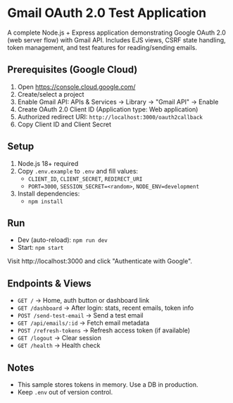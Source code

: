 # Gmail OAuth 2.0 Test Application

A complete Node.js + Express application demonstrating Google OAuth 2.0 (web server flow) with Gmail API. Includes EJS views, CSRF state handling, token management, and test features for reading/sending emails.

## Prerequisites (Google Cloud)
1. Open https://console.cloud.google.com/
2. Create/select a project
3. Enable Gmail API: APIs & Services → Library → "Gmail API" → Enable
4. Create OAuth 2.0 Client ID (Application type: Web application)
5. Authorized redirect URI: `http://localhost:3000/oauth2callback`
6. Copy Client ID and Client Secret

## Setup
1. Node.js 18+ required
2. Copy `.env.example` to `.env` and fill values:
   - `CLIENT_ID`, `CLIENT_SECRET`, `REDIRECT_URI`
   - `PORT=3000`, `SESSION_SECRET=<random>`, `NODE_ENV=development`
3. Install dependencies:
   - `npm install`

## Run
- Dev (auto-reload): `npm run dev`
- Start: `npm start`

Visit http://localhost:3000 and click "Authenticate with Google".

## Endpoints & Views
- `GET /` → Home, auth button or dashboard link
- `GET /dashboard` → After login: stats, recent emails, token info
- `POST /send-test-email` → Send a test email
- `GET /api/emails/:id` → Fetch email metadata
- `POST /refresh-tokens` → Refresh access token (if available)
- `GET /logout` → Clear session
- `GET /health` → Health check

## Notes
- This sample stores tokens in memory. Use a DB in production.
- Keep `.env` out of version control.
